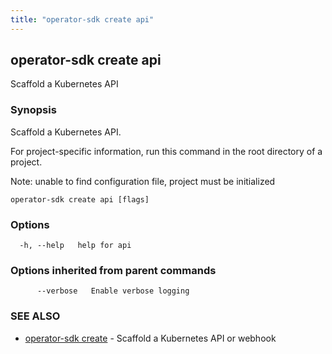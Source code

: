 ```yaml
---
title: "operator-sdk create api"
---
```


## operator-sdk create api

Scaffold a Kubernetes API

### Synopsis

Scaffold a Kubernetes API.

For project-specific information, run this command in the root directory of a
project.

Note: unable to find configuration file, project must be initialized

```
operator-sdk create api [flags]
```

### Options

```
  -h, --help   help for api
```

### Options inherited from parent commands

```
      --verbose   Enable verbose logging
```

### SEE ALSO

- [operator-sdk create](../operator-sdk_create) - Scaffold a Kubernetes API or webhook
